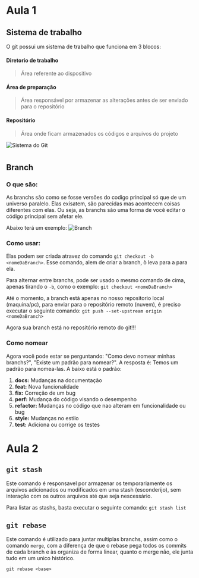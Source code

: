 # Aula 1

## **Sistema de trabalho**

O git possui um sistema de trabalho que funciona em 3 blocos:

#### **Diretorio de trabalho**

> Área referente ao dispositivo

#### **Área de preparação**

> Área responsável por armazenar as alterações antes de ser enviado para o repositório

#### **Repositório**

> Área onde ficam armazenados os códigos e arquivos do projeto

![Sistema do Git](https://www.revista-programar.info/wp-content/uploads/2011/06/git-staging-area.png)

#

## **Branch**

### **O que são:**

As branchs são como se fosse versões do codigo principal só que de um universo paralelo. Elas exisatem, são parecidas mas acontecem coisas diferentes com elas. Ou seja, as branchs são uma forma de você editar o código principal sem afetar ele.

Abaixo terá um exemplo:
![Branch](https://imgs.search.brave.com/I4g1MKkO2kmnfqfVZvZsuzRBFds3uWTbKOtLS0nXbWI/rs:fit:1200:1126:1/g:ce/aHR0cHM6Ly93d3cu/Y29kZXdhbGwuY28u/dWsvd3AtY29udGVu/dC91cGxvYWRzLzIw/MTkvMDUvU2NyZWVu/c2hvdC0yMDE5LTA1/LTMwLWF0LTE5LjQ1/LjE0LnBuZw)

### **Como usar:**

Elas podem ser criada atravez do comando `git checkout -b <nomeDaBranch>`. Esse comando, alem de criar a branch, ò leva para a para ela.

Para alternar entre branchs, pode ser usado o mesmo comando de cima, apenas tirando o `-b`, como o exemplo: `git checkout <nomeDaBranch>`

Até o momento, a branch está apenas no nosso repositorio local (maquina/pc), para enviar para o repositório remoto (nuvem), é preciso executar o seguinte comando: `git push --set-upstream origin <nomeDaBranch>`

Agora sua branch está no repositório remoto do git!!!

### **Como nomear**

Agora você pode estar se perguntando: "Como devo nomear minhas branchs?", "Existe um padrão para nomear?". A resposta é: Temos um padrão para nomea-las. A baixo está o padrão:

1. **docs:** Mudanças na documentação
1. **feat:** Nova funcionalidade
1. **fix:** Correção de um bug
1. **perf:** Mudança do código visando o desempenho
1. **refactor:** Mudanças no código que nao alteram em funcionalidade ou bug
1. **style:** Mudanças no estilo
1. **test:** Adiciona ou corrige os testes

# Aula 2

## **`git stash`**

Este comando é responsavel por armazenar os temporariamente os arquivos adicionados ou modificados em uma stash (esconderijo), sem interação com os outros arquivos até que seja nescessário.

Para listar as stashs, basta executar o seguinte comando: `git stash list`

## **`git rebase`**

Este comando é utilizado para juntar multiplas branchs, assim como o comando `merge`, com a diferença de que o rebase pega todos os commits de cada branch e às organiza de forma linear, quanto o merge não, ele junta tudo em um unico histórico.

`git rebase <base>`
